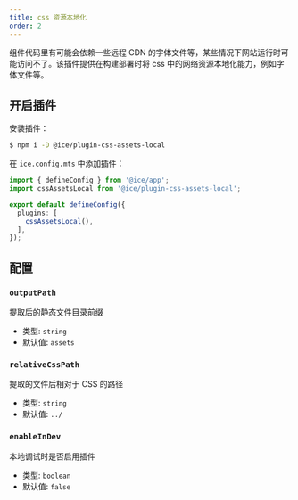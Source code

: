 ```yaml
---
title: css 资源本地化
order: 2
---
```


组件代码里有可能会依赖一些远程 CDN 的字体文件等，某些情况下网站运行时可能访问不了。该插件提供在构建部署时将 css 中的网络资源本地化能力，例如字体文件等。

## 开启插件

安装插件：

```bash
$ npm i -D @ice/plugin-css-assets-local
```

在 `ice.config.mts` 中添加插件：

```ts title="ice.config.mts"
import { defineConfig } from '@ice/app';
import cssAssetsLocal from '@ice/plugin-css-assets-local';

export default defineConfig({
  plugins: [
    cssAssetsLocal(),
  ],
});
```

## 配置

### `outputPath`

提取后的静态文件目录前缀

- 类型: `string`
- 默认值: `assets`

### `relativeCssPath`

提取的文件后相对于 CSS 的路径

- 类型: `string`
- 默认值: `../`

### `enableInDev`

本地调试时是否启用插件

- 类型: `boolean`
- 默认值: `false`
